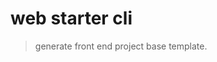 <!--
 * @Descripttion:
 * @Author: OwenWong
 * @Email: owen.cq.cn@gmail.com
 * @Date: 2021-10-21 10:31:40
-->

# web starter cli

> generate front end project base template.
